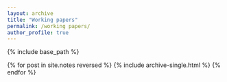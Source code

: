 ```yaml
---
layout: archive
title: "Working papers"
permalink: /working papers/
author_profile: true
---
```



{% include base_path %}

{% for post in site.notes reversed %}
  {% include archive-single.html %}
{% endfor %}